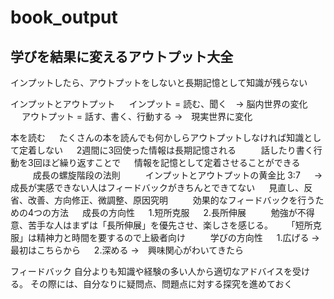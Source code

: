# book_output
## 学びを結果に変えるアウトプット大全

インプットしたら、アウトプットをしないと長期記憶として知識が残らない  
   
インプットとアウトプット   　
インプット = 読む、聞く　-> 脳内世界の変化   　
アウトプット = 話す、書く、行動する ->　現実世界に変化   　
   
本を読む   　
たくさんの本を読んでも何かしらアウトプットしなければ知識として定着しない   　
2週間に3回使った情報は長期記憶される   　
   　
話したり書く行動を3回ほど繰り返すことで   　
情報を記憶として定着させることができる   　
   　
成長の螺旋階段の法則   　
   　
インプットとアウトプットの黄金比 3:7   　
-> 成長が実感できない人はフィードバックがきちんとできてない   　
見直し、反省、改善、方向修正、微調整、原因究明   　
   　
効果的なフィードバックを行うための4つの方法   　
成長の方向性   　
1.短所克服   　
2.長所伸展   　
   　
勉強が不得意、苦手な人はまずは「長所伸展」を優先させ、楽しさを感じる。   　
「短所克服」は精神力と時間を要するので上級者向け   　
   　
学びの方向性   　
1.広げる →　最初はこちらから   　
2.深める →　興味関心がわいてきたら

フィードバック
自分よりも知識や経験の多い人から適切なアドバイスを受ける。
その際には、自分なりに疑問点、問題点に対する探究を進めておく




   　
